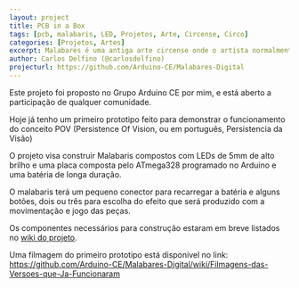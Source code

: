 ```yaml
---
layout: project
title: PCB in a Box
tags: [pcb, malabaris, LED, Projetos, Arte, Circense, Circo]
categories: [Projetos, Artes]
excerpt: Malabares é uma antiga arte circense onde o artista normalmente caracterizado como palhaço joga diversos objetos para o alto equilibando-os e passando de  mão em mão, o Malabares é uma técnica usada também com Pirofagia que é a arte de dorminar o fogo com a boca, cuspindo chamas e apagando bastões ensendiados  engolindo o fogo. O Malabres Digital é uma modernização dos bastões  encandecentes usados na junção do Malabares e Pirofagia porém ilumindados  por LEDs de autobrilho e controlado pelo Arduino. Conforme cada movimento  o bastão do Malabares apresenta um padrão grafico e luminoso, podendo vir  a ser colorido e mudar as cores. A base também brilha em formando uma bola  luminosa.  Mais informações: http://pt.wikipedia.org/wiki/Malabares
author: Carlos Delfino (@carlosdelfino)
projecturl: https://github.com/Arduino-CE/Malabares-Digital
---
```


Este projeto foi proposto no Grupo Arduino CE por mim, e está aberto a participação de qualquer comunidade.

Hoje já tenho um primeiro prototipo feito para demonstrar o funcionamento do conceito POV (Persistence Of Vision,
ou em português, Persistencia da Visão)
 
O projeto visa construir Malabaris compostos com LEDs de 5mm de alto brilho e uma placa composta pelo ATmega328
programado no Arduino e uma batéria de longa duração.
 
O malabaris terá um pequeno conector para recarregar a batéria e alguns botões, dois ou três para escolha do efeito
que será produzido com a movimentação e jogo das peças.
 
Os componentes necessários para construção estaram em breve listados no [wiki do projeto](https://github.com/Arduino-CE/Malabares-Digital/wiki).

Uma filmagem do primeiro prototipo está disponivel no link: https://github.com/Arduino-CE/Malabares-Digital/wiki/Filmagens-das-Versoes-que-Ja-Funcionaram


